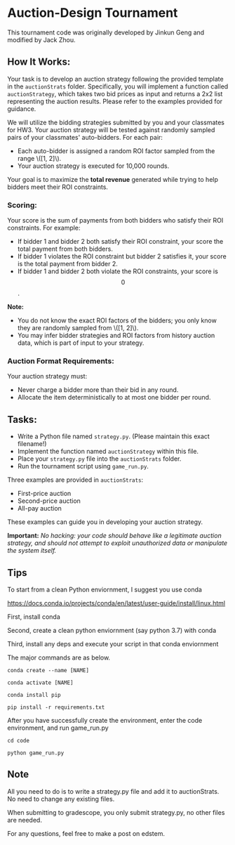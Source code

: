 # Auction-Design Tournament

This tournament code was originally developed by Jinkun Geng and modified by Jack Zhou.

## How It Works:

Your task is to develop an auction strategy following the provided template in the `auctionStrats` folder. Specifically, you will implement a function called `auctionStrategy`, which takes two bid prices as input and returns a 2x2 list representing the auction results. Please refer to the examples provided for guidance.

We will utilize the bidding strategies submitted by you and your classmates for HW3. Your auction strategy will be tested against randomly sampled pairs of your classmates' auto-bidders. For each pair:

- Each auto-bidder is assigned a random ROI factor sampled from the range \\([1, 2]\\).
- Your auction strategy is executed for 10,000 rounds.

Your goal is to maximize the **total revenue** generated while trying to help bidders meet their ROI constraints.

### Scoring:

Your score is the sum of payments from both bidders who satisfy their ROI constraints. For example:

- If bidder 1 and bidder 2 both satisfy their ROI constraint, your score the total payment from both bidders.
- If bidder 1 violates the ROI constraint but bidder 2 satisfies it, your score is the total payment from bidder 2.
- If bidder 1 and bidder 2 both violate the ROI constraints, your score is $$0$$.

**Note:**
- You do not know the exact ROI factors of the bidders; you only know they are randomly sampled from \\([1, 2]\\).
- You may infer bidder strategies and ROI factors from history auction data, which is part of input to your strategy.

### Auction Format Requirements:

Your auction strategy must:
- Never charge a bidder more than their bid in any round.
- Allocate the item deterministically to at most one bidder per round.


## Tasks:

- Write a Python file named `strategy.py`. (Please maintain this exact filename!)
- Implement the function named `auctionStrategy` within this file.
- Place your `strategy.py` file into the `auctionStrats` folder.
- Run the tournament script using `game_run.py`.

Three examples are provided in `auctionStrats`:
- First-price auction
- Second-price auction
- All-pay auction

These examples can guide you in developing your auction strategy.

**Important:** _No hacking: your code should behave like a legitimate auction strategy, and should not attempt to exploit unauthorized data or manipulate the system itself._


## Tips

To start from a clean Python enviornment, I suggest you use conda 

https://docs.conda.io/projects/conda/en/latest/user-guide/install/linux.html

First, install conda

Second, create a clean python enviornment (say python 3.7) with conda

Third, install any deps and execute your script in that conda enviornment 

The major commands are as below. 

```
conda create --name [NAME]

conda activate [NAME]

conda install pip

pip install -r requirements.txt
```

After you have successfully create the environment, enter the code environment, and run game_run.py

```
cd code 

python game_run.py
```


## Note

All you need to do is to write a strategy.py file and add it to auctionStrats. No need to change any existing files.

When submitting to gradescope, you only submit strategy.py, no other files are needed.

For any questions, feel free to make a post on edstem.
